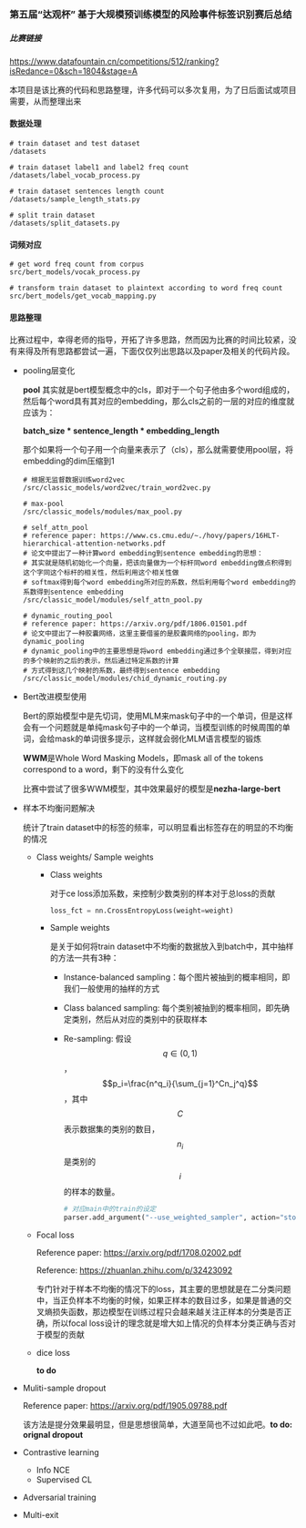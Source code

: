 ### 第五届“达观杯” 基于大规模预训练模型的风险事件标签识别赛后总结

##### 比赛链接

https://www.datafountain.cn/competitions/512/ranking?isRedance=0&sch=1804&stage=A

本项目是该比赛的代码和思路整理，许多代码可以多次复用，为了日后面试或项目需要，从而整理出来

#### 数据处理

```
# train dataset and test dataset
/datasets

# train dataset label1 and label2 freq count
/datasets/label_vocab_process.py

# train dataset sentences length count
/datasets/sample_length_stats.py

# split train dataset
/datasets/split_datasets.py
```

#### 词频对应

```
# get word freq count from corpus
src/bert_models/vocak_process.py

# transform train dataset to plaintext according to word freq count
src/bert_models/get_vocab_mapping.py
```

#### 思路整理

比赛过程中，幸得老师的指导，开拓了许多思路，然而因为比赛的时间比较紧，没有来得及所有思路都尝试一遍，下面仅仅列出思路以及paper及相关的代码片段。

- pooling层变化

  **pool** 其实就是bert模型概念中的cls，即对于一个句子他由多个word组成的，然后每个word具有其对应的embedding，那么cls之前的一层的对应的维度就应该为：

  **batch_size * sentence_length * embedding_length**

  那个如果将一个句子用一个向量来表示了（cls），那么就需要使用pool层，将embedding的dim压缩到1

  ```
  # 根据无监督数据训练word2vec
  /src/classic_models/word2vec/train_word2vec.py
  
  # max-pool
  /src/classic_models/modules/max_pool.py
  
  # self_attn_pool
  # reference paper: https://www.cs.cmu.edu/~./hovy/papers/16HLT-hierarchical-attention-networks.pdf
  # 论文中提出了一种计算word embedding到sentence embedding的思想：
  # 其实就是随机初始化一个向量，把该向量做为一个标杆同word embedding做点积得到这个字同这个标杆的相关性，然后利用这个相关性做
  # softmax得到每个word embedding所对应的系数，然后利用每个word embedding的系数得到sentence embedding
  /src/classic_model/modules/self_attn_pool.py
  
  # dynamic_routing_pool
  # reference paper: https://arxiv.org/pdf/1806.01501.pdf
  # 论文中提出了一种胶囊网络，这里主要借鉴的是胶囊网络的pooling，即为dynamic_pooling
  # dynamic_pooling中的主要思想是将word embedding通过多个全联接层，得到对应的多个映射的之后的表示，然后通过特定系数的计算
  # 方式得到这几个映射的系数，最终得到sentence embedding
  /src/classic_model/modules/chid_dynamic_routing.py
  ```

- Bert改进模型使用

  Bert的原始模型中是先切词，使用MLM来mask句子中的一个单词，但是这样会有一个问题就是单纯mask句子中的一个单词，当模型训练的时候周围的单词，会给mask的单词很多提示，这样就会弱化MLM语言模型的锻炼

  **WWM**是Whole Word Masking Models，即mask all of the tokens correspond to a word，剩下的没有什么变化

  比赛中尝试了很多WWM模型，其中效果最好的模型是**nezha-large-bert**

- 样本不均衡问题解决

  统计了train dataset中的标签的频率，可以明显看出标签存在的明显的不均衡的情况

  - Class weights/ Sample weights

    - Class weights

      对于ce loss添加系数，来控制少数类别的样本对于总loss的贡献

      ```python
      loss_fct = nn.CrossEntropyLoss(weight=weight)
      ```

    - Sample weights

      是关于如何将train dataset中不均衡的数据放入到batch中，其中抽样的方法一共有3种：

      - Instance-balanced sampling：每个图片被抽到的概率相同，即我们一般使用的抽样的方式

      - Class balanced sampling: 每个类别被抽到的概率相同，即先确定类别，然后从对应的类别中的获取样本

      - Re-sampling: 假设$$q \in(0,1)$$， $$p_i=\frac{n^q_i}{\sum_{j=1}^Cn_j^q}$$，其中$$C$$表示数据集的类别的数目，$$n_i$$是类别的$$i$$的样本的数量。

        ```python
        # 对应main中的train的设定
        parser.add_argument("--use_weighted_sampler", action="store_true", help="use weighted sampler")                        
        ```

  - Focal loss

    Reference paper: https://arxiv.org/pdf/1708.02002.pdf

    Reference: https://zhuanlan.zhihu.com/p/32423092

    专门针对于样本不均衡的情况下的loss，其主要的思想就是在二分类问题中，当正负样本不均衡的时候，如果正样本的数目过多，如果是普通的交叉熵损失函数，那边模型在训练过程只会越来越关注正样本的分类是否正确，所以focal loss设计的理念就是增大如上情况的负样本分类正确与否对于模型的贡献

  - dice loss

    **to do**

- Muliti-sample dropout

  Reference paper: https://arxiv.org/pdf/1905.09788.pdf

  该方法是提分效果最明显，但是思想很简单，大道至简也不过如此吧。**to do: orignal dropout**

- Contrastive learning

  - Info NCE
  - Supervised CL

- Adversarial training

- Multi-exit